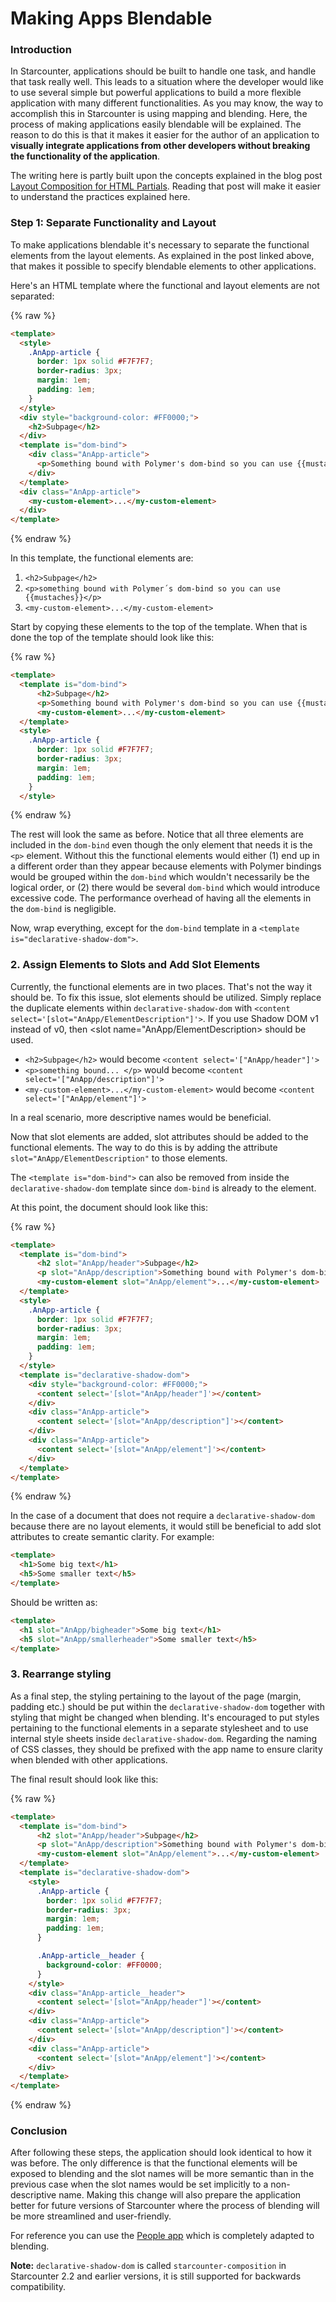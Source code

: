 # Making Apps Blendable

### Introduction
In Starcounter, applications should be built to handle one task, and handle that task really well. This leads to a situation where the developer would like to use several simple but powerful applications to build a more flexible application with many different functionalities. As you may know, the way to accomplish this in Starcounter is using mapping and blending. Here, the process of making applications easily blendable will be explained. The reason to do this is that it makes it easier for the author of an application to __visually integrate applications from other developers without breaking the functionality of the application__.

The writing here is partly built upon the concepts explained in the blog post <a href="https://starcounter.io/layout-compositions-html-partials/">Layout Composition for HTML Partials</a>. Reading that post will make it easier to understand the practices explained here.

### Step 1: Separate Functionality and Layout
To make applications blendable it's necessary to separate the functional elements from the layout elements. As explained in the post linked above, that makes it possible to specify blendable elements to other applications.

Here's an HTML template where the functional and layout elements are not separated:

{% raw %}
```html
<template>
  <style>
    .AnApp-article {
      border: 1px solid #F7F7F7;
      border-radius: 3px;
      margin: 1em;
      padding: 1em;
    }
  </style>
  <div style="background-color: #FF0000;">
    <h2>Subpage</h2>
  </div>
  <template is="dom-bind">
    <div class="AnApp-article">
      <p>Something bound with Polymer's dom-bind so you can use {{mustaches}}</p>
    </div>
  </template>
  <div class="AnApp-article">
    <my-custom-element>...</my-custom-element>
  </div>
</template>
```
{% endraw %}

In this template, the functional elements are:
1. `<h2>Subpage</h2>`
2. `<p>something bound with Polymer´s dom-bind so you can use {{mustaches}}</p>`
3. `<my-custom-element>...</my-custom-element>`

Start by copying these elements to the top of the template. When that is done the top of the template should look like this:

{% raw %}
```html
<template>
  <template is="dom-bind">
      <h2>Subpage</h2>
      <p>Something bound with Polymer's dom-bind so you can use {{mustaches}}</p>
      <my-custom-element>...</my-custom-element>
  </template>
  <style>
    .AnApp-article {
      border: 1px solid #F7F7F7;
      border-radius: 3px;
      margin: 1em;
      padding: 1em;
    }
  </style>
```
{% endraw %}


The rest will look the same as before. Notice that all three elements are included in the `dom-bind` even though the only element that needs it is the `<p>` element. Without this the functional elements would either (1) end up in a different order than they appear because elements with Polymer bindings would be grouped within the `dom-bind` which wouldn't necessarily be the logical order, or (2) there would be several `dom-bind` which would introduce excessive code. The performance overhead of having all the elements in the `dom-bind` is negligible.

Now, wrap everything, except for the `dom-bind` template in a `<template is="declarative-shadow-dom">`.

### 2. Assign Elements to Slots and Add Slot Elements
Currently, the functional elements are in two places. That's not the way it should be. To fix this issue, slot elements should be utilized. Simply replace the duplicate elements within `declarative-shadow-dom` with `<content select='[slot="AnApp/ElementDescription"]'>`. If you use Shadow DOM v1 instead of v0, then <slot name="AnApp/ElementDescription> should be used.

* `<h2>Subpage</h2>` would become `<content select='["AnApp/header"]'>`
* `<p>something bound... </p>` would become `<content select='["AnApp/description"]'>`
* `<my-custom-element>...</my-custom-element>` would become `<content select='["AnApp/element"]'>`

In a real scenario, more descriptive names would be beneficial.

Now that slot elements are added, slot attributes should be added to the functional elements. The way to do this is by adding the attribute `slot="AnApp/ElementDescription"` to those elements.

The `<template is="dom-bind">` can also be removed from inside the `declarative-shadow-dom` template since `dom-bind` is already to the element.

At this point, the document should look like this:

{% raw %}
```html
<template>
  <template is="dom-bind">
      <h2 slot="AnApp/header">Subpage</h2>
      <p slot="AnApp/description">Something bound with Polymer's dom-bind so you can use {{mustaches}}</p>
      <my-custom-element slot="AnApp/element">...</my-custom-element>
  </template>
  <style>
    .AnApp-article {
      border: 1px solid #F7F7F7;
      border-radius: 3px;
      margin: 1em;
      padding: 1em;
    }
  </style>
  <template is="declarative-shadow-dom">
    <div style="background-color: #FF0000;">
      <content select='[slot="AnApp/header"]'></content>
    </div>
    <div class="AnApp-article">
      <content select='[slot="AnApp/description"]'></content>
    </div>
    <div class="AnApp-article">
      <content select='[slot="AnApp/element"]'></content>
    </div>
  </template>
</template>
```
{% endraw %}

In the case of a document that does not require a `declarative-shadow-dom` because there are no layout elements, it would still be beneficial to add slot attributes to create semantic clarity. For example:
```html
<template>
  <h1>Some big text</h1>
  <h5>Some smaller text</h5>
</template>
```
Should be written as:
```html
<template>
  <h1 slot="AnApp/bigheader">Some big text</h1>
  <h5 slot="AnApp/smallerheader">Some smaller text</h5>
</template>
```

### 3. Rearrange styling
As a final step, the styling pertaining to the layout of the page (margin, padding etc.) should be put within the `declarative-shadow-dom` together with styling that might be changed when blending. It's encouraged to put styles pertaining to the functional elements in a separate stylesheet and to use internal style sheets inside `declarative-shadow-dom`. Regarding the naming of CSS classes, they should be prefixed with the app name to ensure clarity when blended with other applications.

The final result should look like this:

{% raw %}
```html
<template>
  <template is="dom-bind">
      <h2 slot="AnApp/header">Subpage</h2>
      <p slot="AnApp/description">Something bound with Polymer's dom-bind so you can use {{mustaches}}</p>
      <my-custom-element slot="AnApp/element">...</my-custom-element>
  </template>
  <template is="declarative-shadow-dom">
    <style>
      .AnApp-article {
        border: 1px solid #F7F7F7;
        border-radius: 3px;
        margin: 1em;
        padding: 1em;
      }

      .AnApp-article__header {
        background-color: #FF0000;
      }
    </style>
    <div class="AnApp-article__header">
      <content select='[slot="AnApp/header"]'></content>
    </div>
    <div class="AnApp-article">
      <content select='[slot="AnApp/description"]'></content>
    </div>
    <div class="AnApp-article">
      <content select='[slot="AnApp/element"]'></content>
    </div>
  </template>
</template>
```
{% endraw %}

### Conclusion
After following these steps, the application should look identical to how it was before. The only difference is that the functional elements will be exposed to blending and the slot names will be more semantic than in the previous case when the slot names would be set implicitly to a non-descriptive name. Making this change will also prepare the application better for future versions of Starcounter where the process of blending will be more streamlined and user-friendly.

For reference you can use the [People app](https://github.com/StarcounterSamples/People/tree/develop) which is completely adapted to blending.

**Note:**
`declarative-shadow-dom` is called `starcounter-composition` in Starcounter 2.2 and earlier versions, it is still supported for backwards compatibility.
